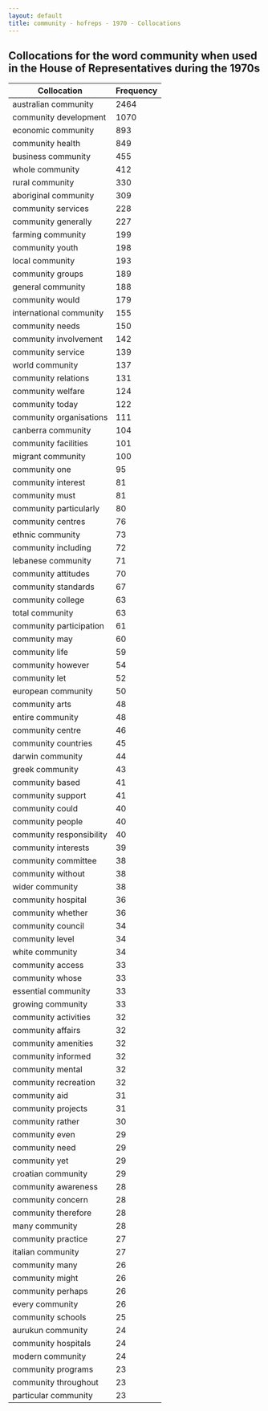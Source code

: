 ```yaml
---
layout: default
title: community - hofreps - 1970 - Collocations
---
```

## Collocations for the word **community** when used in the House of Representatives during the 1970s

| Collocation | Frequency |
|--------------|----------------|
|australian community|2464|
|community development|1070|
|economic community|893|
|community health|849|
|business community|455|
|whole community|412|
|rural community|330|
|aboriginal community|309|
|community services|228|
|community generally|227|
|farming community|199|
|community youth|198|
|local community|193|
|community groups|189|
|general community|188|
|community would|179|
|international community|155|
|community needs|150|
|community involvement|142|
|community service|139|
|world community|137|
|community relations|131|
|community welfare|124|
|community today|122|
|community organisations|111|
|canberra community|104|
|community facilities|101|
|migrant community|100|
|community one|95|
|community interest|81|
|community must|81|
|community particularly|80|
|community centres|76|
|ethnic community|73|
|community including|72|
|lebanese community|71|
|community attitudes|70|
|community standards|67|
|community college|63|
|total community|63|
|community participation|61|
|community may|60|
|community life|59|
|community however|54|
|community let|52|
|european community|50|
|community arts|48|
|entire community|48|
|community centre|46|
|community countries|45|
|darwin community|44|
|greek community|43|
|community based|41|
|community support|41|
|community could|40|
|community people|40|
|community responsibility|40|
|community interests|39|
|community committee|38|
|community without|38|
|wider community|38|
|community hospital|36|
|community whether|36|
|community council|34|
|community level|34|
|white community|34|
|community access|33|
|community whose|33|
|essential community|33|
|growing community|33|
|community activities|32|
|community affairs|32|
|community amenities|32|
|community informed|32|
|community mental|32|
|community recreation|32|
|community aid|31|
|community projects|31|
|community rather|30|
|community even|29|
|community need|29|
|community yet|29|
|croatian community|29|
|community awareness|28|
|community concern|28|
|community therefore|28|
|many community|28|
|community practice|27|
|italian community|27|
|community many|26|
|community might|26|
|community perhaps|26|
|every community|26|
|community schools|25|
|aurukun community|24|
|community hospitals|24|
|modern community|24|
|community programs|23|
|community throughout|23|
|particular community|23|
